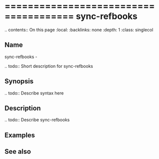 

======================================
sync-refbooks
======================================

.. contents:: On this page
    :local:
    :backlinks: none
    :depth: 1
    :class: singlecol

Name
----
sync-refbooks - 

.. todo::
    Short description for sync-refbooks

Synopsis
--------
.. todo::
   Describe syntax here

Description
-----------
.. todo::
    Describe sync-refbooks

Examples
--------

See also
--------

